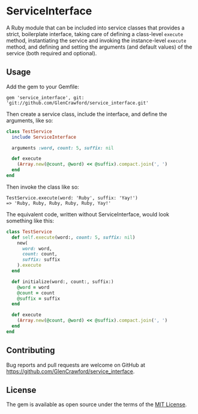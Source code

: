 # ServiceInterface

A Ruby module that can be included into service classes that provides a strict, boilerplate interface, taking care of defining a class-level `execute` method, instantiating the service and invoking the instance-level `execute` method, and defining and setting the arguments (and default values) of the service (both required and optional).

## Usage

Add the gem to your Gemfile:

```
gem 'service_interface', git: 'git://github.com/GlenCrawford/service_interface.git'
```

Then create a service class, include the interface, and define the arguments, like so:

```ruby
class TestService
  include ServiceInterface

  arguments :word, count: 5, suffix: nil

  def execute
    (Array.new(@count, @word) << @suffix).compact.join(', ')
  end
end
```

Then invoke the class like so:

```
TestService.execute(word: 'Ruby', suffix: 'Yay!')
=> 'Ruby, Ruby, Ruby, Ruby, Ruby, Yay!'
```

The equivalent code, written without ServiceInterface, would look something like this:

```ruby
class TestService
  def self.execute(word:, count: 5, suffix: nil)
    new(
      word: word,
      count: count,
      suffix: suffix
    ).execute
  end

  def initialize(word:, count:, suffix:)
    @word = word
    @count = count
    @suffix = suffix
  end

  def execute
    (Array.new(@count, @word) << @suffix).compact.join(', ')
  end
end
```


## Contributing

Bug reports and pull requests are welcome on GitHub at https://github.com/GlenCrawford/service_interface.

## License

The gem is available as open source under the terms of the [MIT License](https://opensource.org/licenses/MIT).
